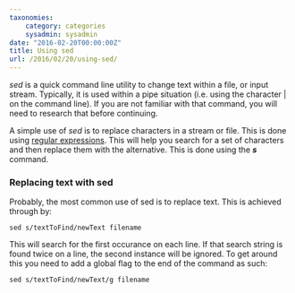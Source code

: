 ```yaml
---
taxonomies: 
    category: categories 
    sysadmin: sysadmin
date: "2016-02-20T00:00:00Z"
title: Using sed
url: /2016/02/20/using-sed/
---
```


_sed_ is a quick command line utility to change text within a file, or input stream. Typically, it is used within a pipe situation <!--more-->(i.e. using the character &#x7c; on the command line). If you are not familiar with that command, you will need to research that before continuing.

A simple use of *_sed_* is to replace characters in a stream or file. This is done using [regular expressions](https://en.wikipedia.org/wiki/Regular_expression). This will help you search for a set of characters and then replace them with the alternative. This is done using the ***s*** command.

### Replacing text with **sed**
Probably, the most common use of sed is to replace text. This is achieved through by:

    sed s/textToFind/newText filename

This will search for the first occurance on each line. If that search string is found twice on a line, the second instance will be ignored. To get around this you need to add a global flag to the end of the command as such:

    sed s/textToFind/newText/g filename


